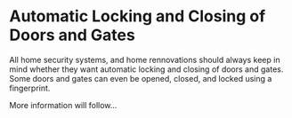 
# Automatic Locking and Closing of Doors and Gates

All home security systems, and home rennovations should always keep in mind whether they want automatic locking and closing of doors and gates. Some doors and gates can even be opened, closed, and locked using a fingerprint.

More information will follow...
